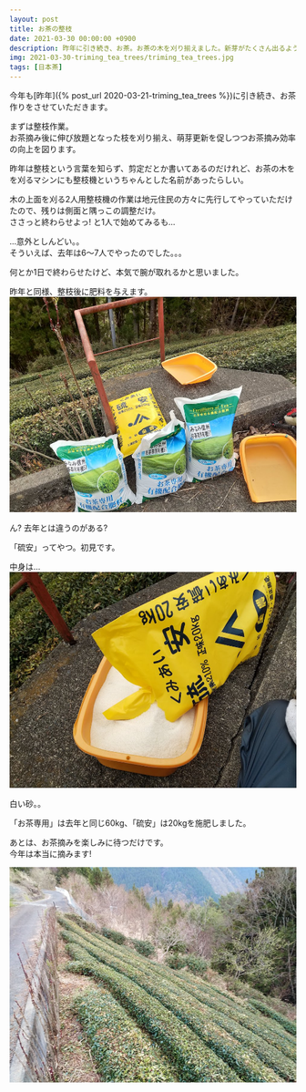 ```yaml
---
layout: post
title: お茶の整枝
date: 2021-03-30 00:00:00 +0900
description: 昨年に引き続き、お茶。お茶の木を刈り揃えました。新芽がたくさん出るように、そして芽を摘みやすいように...
img: 2021-03-30-triming_tea_trees/triming_tea_trees.jpg
tags: [日本茶]
---
```


今年も[昨年]({% post_url 2020-03-21-triming_tea_trees %})に引き続き、お茶作りをさせていただきます。

まずは整枝作業。  
お茶摘み後に伸び放題となった枝を刈り揃え、萌芽更新を促しつつお茶摘み効率の向上を図ります。

昨年は整枝という言葉を知らず、剪定だとか書いてあるのだけれど、お茶の木をを刈るマシンにも整枝機というちゃんとした名前があったらしい。

木の上面を刈る2人用整枝機の作業は地元住民の方々に先行してやっていただけたので、残りは側面と隅っこの調整だけ。  
ささっと終わらせよっ! と1人で始めてみるも...

...意外としんどい。。  
そういえば、去年は6〜7人でやったのでした。。。

何とか1日で終わらせたけど、本気で腕が取れるかと思いました。

昨年と同様、整枝後に肥料を与えます。
![お茶に与える肥料](/assets/img/2021-03-30-triming_tea_trees/tea_fertilizers.jpg)
  
ん? 去年とは違うのがある?

「硫安」ってやつ。初見です。

中身は...
![硫安の中身](/assets/img/2021-03-30-triming_tea_trees/unknown_tea_fertilizer.jpg)

白い砂。。

「お茶専用」は去年と同じ60<abbr>kg</abbr>、「硫安」は20<abbr>kg</abbr>を施肥しました。

あとは、お茶摘みを楽しみに待つだけです。  
今年は本当に摘みます!

![整枝後のお茶畑](/assets/img/2021-03-30-triming_tea_trees/trimed_tea_trees.jpg)
